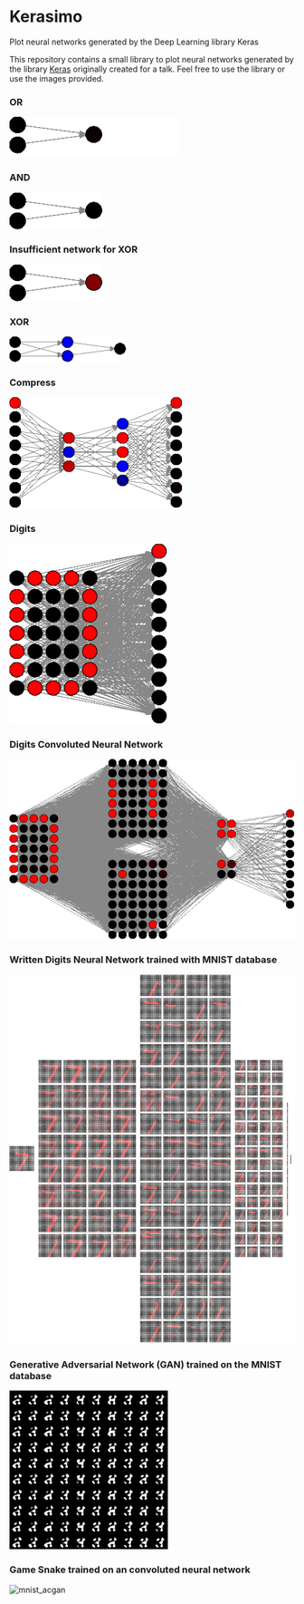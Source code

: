 # Kerasimo
Plot neural networks generated by the Deep Learning library Keras

This repository contains a small library to plot neural networks generated by the library [Keras](https://keras.io)
originally created for a talk. Feel free to use the library or use the images provided.


### OR
![OR](images/or.gif)

### AND
![OR](images/and.gif)

### Insufficient network for XOR
![XOR](images/xor_wrong.gif)

### XOR
![XOR](images/xor.gif)

### Compress
![Compress](images/compress.gif)

### Digits
![digits](images/digits.gif)

### Digits Convoluted Neural Network
![digits cnn](images/digits_cnn.gif)

### Written Digits Neural Network trained with MNIST database
![mnist cnn](images/mnist_cnn.gif)

### Generative Adversarial Network (GAN) trained on the MNIST database
![mnist_acgan](images/mnist_acgan.gif)

### Game Snake trained on an convoluted neural network
![mnist_acgan](images/snake.gif)

